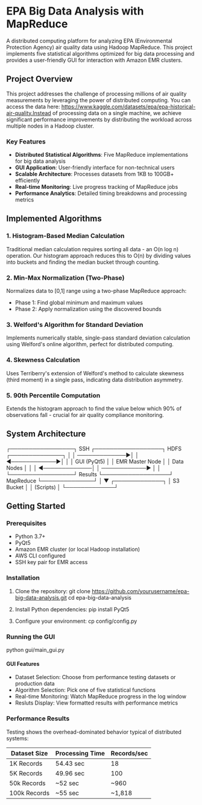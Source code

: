 # EPA Big Data Analysis with MapReduce

A distributed computing platform for analyzing EPA (Environmental Protection Agency) air quality data using Hadoop MapReduce. This project implements five statistical algorithms optimized for big data processing and provides a user-friendly GUI for interaction with Amazon EMR clusters.

## Project Overview

This project addresses the challenge of processing millions of air quality measurements by leveraging the power of distributed computing. You can access the data here: https://www.kaggle.com/datasets/epa/epa-historical-air-quality.Instead of processing data on a single machine, we achieve significant performance improvements by distributing the workload across multiple nodes in a Hadoop cluster.

### Key Features

- **Distributed Statistical Algorithms**: Five MapReduce implementations for big data analysis
- **GUI Application**: User-friendly interface for non-technical users
- **Scalable Architecture**: Processes datasets from 1KB to 100GB+ efficiently
- **Real-time Monitoring**: Live progress tracking of MapReduce jobs
- **Performance Analytics**: Detailed timing breakdowns and processing metrics

## Implemented Algorithms

### 1. Histogram-Based Median Calculation
Traditional median calculation requires sorting all data - an O(n log n) operation. Our histogram approach reduces this to O(n) by dividing values into buckets and finding the median bucket through counting.

### 2. Min-Max Normalization (Two-Phase)
Normalizes data to [0,1] range using a two-phase MapReduce approach:
- Phase 1: Find global minimum and maximum values
- Phase 2: Apply normalization using the discovered bounds

### 3. Welford's Algorithm for Standard Deviation
Implements numerically stable, single-pass standard deviation calculation using Welford's online algorithm, perfect for distributed computing.

### 4. Skewness Calculation
Uses Terriberry's extension of Welford's method to calculate skewness (third moment) in a single pass, indicating data distribution asymmetry.

### 5. 90th Percentile Computation
Extends the histogram approach to find the value below which 90% of observations fall - crucial for air quality compliance monitoring.

## System Architecture

┌─────────────────┐     SSH      ┌──────────────────┐     HDFS      ┌──────────────┐
│                 │ ─────────────▶│                  │ ◀────────────▶│             │
│   GUI (PyQt5)   │               │  EMR Master Node │                │  Data Nodes  │
│                 │ ◀─────────────│                  │ ────────────▶ │              │
└─────────────────┘    Results    └──────────────────┘   MapReduce   └──────────────┘
│
▼
┌─────────────┐
│  S3 Bucket  │
│  (Scripts)  │
└─────────────┘

## Getting Started

### Prerequisites

- Python 3.7+
- PyQt5
- Amazon EMR cluster (or local Hadoop installation)
- AWS CLI configured
- SSH key pair for EMR access

### Installation

1. Clone the repository:
git clone https://github.com/yourusername/epa-big-data-analysis.git
cd epa-big-data-analysis

2. Install Python dependencies:
pip install PyQt5

3. Configure your environment:
cp config/config.py

### Running the GUI
python gui/main_gui.py

#### GUI Features
  - Dataset Selection: Choose from performance testing datasets or production data
  - Algorithm Selection: Pick one of five statistical functions
  - Real-time Monitoring: Watch MapReduce progress in the log window
  - Resluts Display: View formatted results with performance metrics


### Performance Results

Testing shows the overhead-dominated behavior typical of distributed systems:

| Dataset Size       | Processing Time     | Records/sec   |
|------------------|---------|----------|
| 1K Records     | 54.43 sec  | 18      |
| 5K Records     | 49.96 sec | 100 |
| 50k Records     | ~52 sec | ~960 |
| 100k Records     | ~55 sec | ~1,818 |


